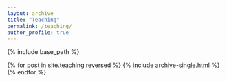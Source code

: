 ```yaml
---
layout: archive
title: "Teaching"
permalink: /teaching/
author_profile: true
---
```





{% include base_path %}

{% for post in site.teaching reversed %}
  {% include archive-single.html %}
{% endfor %}